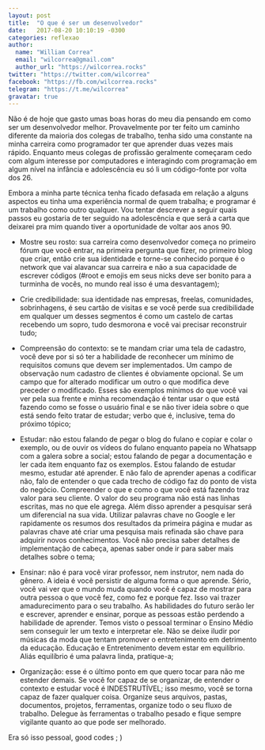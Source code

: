 ```yaml
---
layout: post
title:  "O que é ser um desenvolvedor"
date:   2017-08-20 10:10:19 -0300
categories: reflexao
author: 
  name: "William Correa"
  email: "wilcorrea@gmail.com"
  author_url: "https://wilcorrea.rocks"
twitter: "https://twitter.com/wilcorrea"
facebook: "https://fb.com/wilcorrea.rocks"
telegram: "https://t.me/wilcorrea"
gravatar: true
---
```


Não é de hoje que gasto umas boas horas do meu dia pensando em como ser um desenvolvedor melhor. Provavelmente por ter feito um caminho diferente da maioria dos colegas de trabalho, tenha sido uma constante na minha carreira como programador ter que aprender duas vezes mais rápido. Enquanto meus colegas de profissão geralmente começaram cedo com algum interesse por computadores e interagindo com programação em algum nível na infância e adolescência eu só li um código-fonte por volta dos 26.

Embora a minha parte técnica tenha ficado defasada em relação a alguns aspectos eu tinha uma experiência normal de quem trabalha; e programar é um trabalho como outro qualquer. Vou tentar descrever a seguir quais passos eu gostaria de ter seguido na adolescência e que será a carta que deixarei pra mim quando tiver a oportunidade de voltar aos anos 90.

- Mostre seu rosto: sua carreira como desenvolvedor começa no primeiro fórum que você entrar, na primeira pergunta que fizer, no primeiro blog que criar, então crie sua identidade e torne-se conhecido porque é o network que vai alavancar sua carreira e não a sua capacidade de escrever códigos (#root e emojis em seus nicks deve ser bonito para a turminha de vocês, no mundo real isso é uma desvantagem);

- Crie credibilidade: sua identidade nas empresas, freelas, comunidades, sobrinhagens, é seu cartão de visitas e se você perde sua credibilidade em qualquer um desses segmentos é como um castelo de cartas recebendo um sopro, tudo desmorona e você vai precisar reconstruir tudo;

- Compreensão do contexto: se te mandam criar uma tela de cadastro, você deve por si só ter a habilidade de reconhecer um mínimo de requisitos comuns que devem ser implementados. Um campo de observação num cadastro de clientes é obviamente opcional. Se um campo que for alterado modificar um outro o que modifica deve preceder o modificado. Esses são exemplos mínimos do que você vai ver pela sua frente e minha recomendação é tentar usar o que está fazendo como se fosse o usuário final e se não tiver ideia sobre o que está sendo feito tratar de estudar; verbo que é, inclusive, tema do próximo tópico;

- Estudar: não estou falando de pegar o blog do fulano e copiar e colar o exemplo, ou de ouvir os vídeos do fulano enquanto papeia no Whatsapp com a galera sobre a social; estou falando de pegar a documentação e ler cada item enquanto faz os exemplos. Estou falando de estudar mesmo, estudar até aprender. E não falo de aprender apenas a codificar não, falo de entender o que cada trecho de código faz do ponto de vista do negócio. Compreender o que e como o que você está fazendo traz valor para seu cliente. O valor do seu programa não está nas linhas escritas, mas no que ele agrega. Além disso aprender a pesquisar será um diferencial na sua vida. Utilizar palavras chave no Google e ler rapidamente os resumos dos resultados da primeira página e mudar as palavras chave até criar uma pesquisa mais refinada são chave para adquirir novos conhecimentos. Você não precisa saber detalhes de implementação de cabeça, apenas saber onde ir para saber mais detalhes sobre o tema;

- Ensinar: não é para você virar professor, nem instrutor, nem nada do gênero. A ideia é você persistir de alguma forma o que aprende. Sério, você vai ver que o mundo muda quando você é capaz de mostrar para outra pessoa o que você fez, como fez e porque fez. Isso vai trazer amadurecimento para o seu trabalho. As habilidades do futuro serão ler e escrever, aprender e ensinar, porque as pessoas estão perdendo a habilidade de aprender. Temos visto o pessoal terminar o Ensino Médio sem conseguir ler um texto e interpretar ele. Não se deixe iludir por músicas da moda que tentam promover o entretenimento em detrimento da educação. Educação e Entretenimento devem estar em equilíbrio. Aliás equilíbrio é uma palavra linda, pratique-a;

- Organização: esse é o último ponto em que quero tocar para não me estender demais. Se você for capaz de se organizar, de entender o contexto e estudar você é INDESTRUTÍVEL; isso mesmo, você se torna capaz de fazer qualquer coisa. Organize seus arquivos, pastas, documentos, projetos, ferramentas, organize todo o seu fluxo de trabalho. Delegue às ferramentas o trabalho pesado e fique sempre vigilante quanto ao que pode ser melhorado.

Era só isso pessoal, good codes ; )


